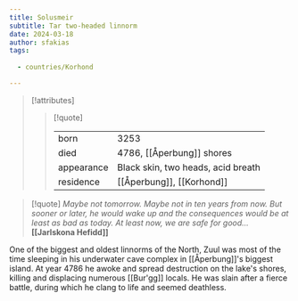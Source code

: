 ```yaml
---
title: Solusmeir
subtitle: Tar two-headed linnorm
date: 2024-03-18
author: sfakias
tags:
  
  - countries/Korhond

---
```

> [!attributes]
> 
> > [!quote]
> >
> > | | |
> > | --- | --- |
> > | born | 3253 |
> > | died | 4786, [[Åperbung]] shores |
> > | appearance | Black skin, two heads, acid breath |
> > | residence | [[Åperbung]], [[Korhond]] |

> [!quote] 
>_Maybe not tomorrow. Maybe not in ten years from now. But sooner or later, he would wake up and the consequences would be at least as bad as today. At least now, we are safe for good..._ **[[Jarlskona Hefidd]]**

One of the biggest and oldest linnorms of the North, Zuul was most of the time sleeping in his underwater cave complex in [[Åperbung]]'s biggest island. At year 4786 he awoke and spread destruction on the lake's shores, killing and displacing numerous [[Bur'gg]] locals. He was slain after a fierce battle, during which he clang to life and seemed deathless.